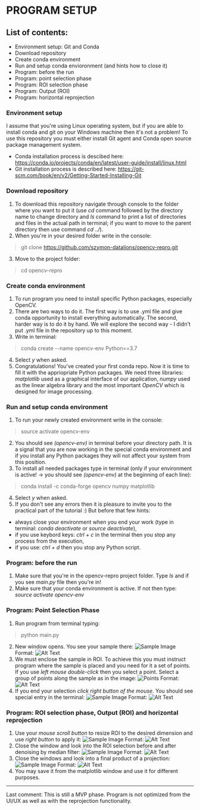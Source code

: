 # PROGRAM SETUP

## List of contents:
* Environment setup: Git and Conda
* Download repository
* Create conda environment
* Run and setup conda envioronment (and hints how to close it)
* Program: before the run
* Program: point selection phase
* Program: ROI selection phase
* Program: Output (ROI)
* Program: horizontal reprojection


### Environment setup

I assume that you're using Linux operating system, but if you are able to install conda and git on your Windows machine then it's not a problem! To use this repository you must either install Git agent and Conda open source package management system. 
- Conda installation process is descibed here: https://conda.io/projects/conda/en/latest/user-guide/install/linux.html
- Git installation process is described here: https://git-scm.com/book/en/v2/Getting-Started-Installing-Git


### Download repository

1. To download this repository navigate through console to the folder where you want to put it (use *cd* command followed by the directory name to change directory and *ls* command to print a list of directories and files in the actual path in terminal; if you want to move to the parent directory then use command *cd ../*).
2. When you're in your desired folder write in the console:
> git clone https://github.com/szymon-datalions/opencv-repro.git
3. Move to the project folder:
> cd opencv-repro


### Create conda environment

1. To run program you need to install specific Python packages, especially OpenCV.
2. There are two ways to do it. The first way is to use .yml file and give conda opportunity to install everything automatically. The second, harder way is to do it by hand. We will explore the second way - I didn't put .yml file in the repository up to this moment.
3. Write in terminal:
> conda create --name opencv-env Python==3.7
4. Select *y* when asked.
5. Congratulations! You've created your first conda repo. Now it is time to fill it with the appriopriate Python packages. We need three libraries: _matplotlib_ used as a graphical interface of our application, _numpy_ used as the linear algebra library and the most important _OpenCV_ which is designed for image processing.


### Run and setup conda environment

1. To run your newly created environment write in the console:
> source activate opencv-env
2. You should see *(opencv-env)* in terminal before your directory path. It is a signal that you are now working in the special conda environment and if you install any Python packages they will not affect your system from this position.
3. To install all needed packages type in terminal (only if your environment is active! -> you should see *(opencv-env)* at the beginning of each line):
> conda install -c conda-forge opencv numpy matplotlib
4. Select *y* when asked.
5. If you don't see any errors then it is pleasure to invite you to the practical part of the tutorial :) But before that few hints:
- always close your environment when you end your work (type in terminal: *conda deactivate* or *source deactivate*),
- if you use keybord keys: *ctrl + c* in the terminal then you stop any process from the execution,
- if you use: *ctrl + d* then you stop any Python script.


### Program: before the run

1. Make sure that you're in the opencv-repro project folder. Type *ls* and if you see _main.py_ file then you're in!
2. Make sure that your conda environment is active. If not then type: *source activate opencv-env*


### Program: Point Selection Phase

1. Run program from terminal typing:
> python main.py
2. New window opens. You see your sample there:
![Sample Image](/tutorial_images/img1.png)
Format: ![Alt Text](url)
3. We must enclose the sample in ROI. To achieve this you must instruct program where the sample is placed and you need for it a set of points. If you use _left mouse double-click_ then you select a point. Select a group of points along the sample as in the image:
![Points](/tutorial_images/img2.png)
Format: ![Alt Text](url)
4. If you end your selection _click right button of the mouse_. You should see special entry in the terminal:
![Sample Image](/tutorial_images/img3.png)
Format: ![Alt Text](url)


### Program: ROI selection phase, Output (ROI) and horizontal reprojection

1. Use your _mouse scroll button_ to resize ROI to the desired dimension and use _right button_ to apply it:
![Sample Image](/tutorial_images/img4.png)
Format: ![Alt Text](url)
2. Close the window and look into the ROI selection before and after denoising by median filter:
![Sample Image](/tutorial_images/img5.png)
Format: ![Alt Text](url)
3. Close the windows and look into a final product of a projection:
![Sample Image](/tutorial_images/img6.png)
Format: ![Alt Text](url)
4. You may save it from the matplotlib window and use it for different purposes.

-----

Last comment: This is still a MVP phase. Program is not optimized from the UI/UX as well as with the reprojection functionality.